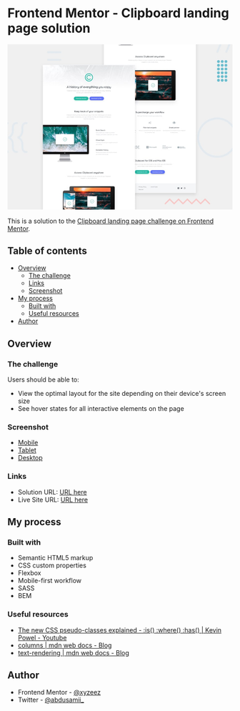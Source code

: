 # Frontend Mentor - Clipboard landing page solution

![](./assets/images/screenshots/desktop-preview.jpg)

This is a solution to the [Clipboard landing page challenge on Frontend Mentor](https://www.frontendmentor.io/challenges/clipboard-landing-page-5cc9bccd6c4c91111378ecb9). 

## Table of contents

- [Overview](#overview)
  - [The challenge](#the-challenge)
  - [Links](#links)
  - [Screenshot](#screenshot)
- [My process](#my-process)
  - [Built with](#built-with)
  - [Useful resources](#useful-resources)
- [Author](#author)

## Overview

### The challenge

Users should be able to:

- View the optimal layout for the site depending on their device's screen size
- See hover states for all interactive elements on the page

### Screenshot

- [Mobile](./assets/images/screenshots/mobile.png)
- [Tablet](./assets/images/screenshots/)
- [Desktop](./assets/images/screenshots/desktop.png)


### Links

- Solution URL: [URL here](https://www.frontendmentor.io/solutions/responsive-clipboard-landing-page-bem-sass-fKojQOgRIU)
- Live Site URL: [URL here](https://clipboard-landing-page-femc.netlify.app/)

## My process

### Built with

- Semantic HTML5 markup
- CSS custom properties
- Flexbox
- Mobile-first workflow
- SASS
- BEM


### Useful resources

- [The new CSS pseudo-classes explained - :is() :where() :has() | Kevin Powel - Youtube](https://www.youtube.com/watch?v=3ncFpP8GP4g)
- [columns | mdn web docs - Blog](https://developer.mozilla.org/en-US/docs/Web/CSS/columns)
- [text-rendering | mdn web docs - Blog](https://developer.mozilla.org/en-US/docs/Web/CSS/text-rendering)

## Author

- Frontend Mentor - [@xyzeez](https://www.frontendmentor.io/profile/xyzeez)
- Twitter - [@abdusamii_](https://twitter.com/abdusamii_)